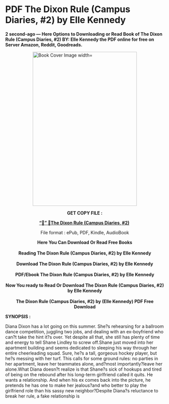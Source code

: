 # PDF The Dixon Rule (Campus Diaries, #2) by Elle Kennedy
<p><strong>2 second-ago &mdash; Here Options to Downloading or Read Book of The Dixon Rule (Campus Diaries, #2) BY: Elle Kennedy the PDF online for free on Server Amazon, Reddit, Goodreads.</strong></p><p><a href="https://educationsharingacademy.cloud/?book=200338241-the-dixon-rule"><img style="display: block; margin-left: auto; margin-right: auto;" src="https://i.gr-assets.com/images/S/compressed.photo.goodreads.com/books/1707561328l/200338241.jpg" alt="Book Cover Image width=" width="330" height="488" /></a></p><p style="text-align: center;"><strong>GET COPY FILE :</strong></p><p style="text-align: center;"><strong><a href="https://educationsharingacademy.cloud/?book=200338241-the-dixon-rule" target="_blank" rel="noopener">“📢” 🔗The Dixon Rule (Campus Diaries, #2)</a>&nbsp;</strong></p><p style="text-align: center;">File format : ePub, PDF, Kindle, AudioBook</p><div style="text-align: center;"><strong>Here You Can Download Or Read Free Books</strong></div><div style="text-align: center;">&nbsp;</div><div style="text-align: center;"><strong>Reading The Dixon Rule (Campus Diaries, #2) by Elle Kennedy</strong></div><div style="text-align: center;">&nbsp;</div><div style="text-align: center;"><strong>Download The Dixon Rule (Campus Diaries, #2) by Elle Kennedy</strong></div><div style="text-align: center;">&nbsp;</div><div style="text-align: center;"><strong>PDF/Ebook The Dixon Rule (Campus Diaries, #2) by Elle Kennedy</strong></div><div style="text-align: center;">&nbsp;</div><div style="text-align: center;"><strong>Now You ready to Read Or Download The Dixon Rule (Campus Diaries, #2) by Elle Kennedy</strong></div><div style="text-align: center;">&nbsp;</div><div style="text-align: center;"><strong>The Dixon Rule (Campus Diaries, #2) by (Elle Kennedy) PDF Free Download</strong></div><p><strong>SYNOPSIS :</strong></p><p>Diana Dixon has a lot going on this summer. She?s rehearsing for a ballroom dance competition, juggling two jobs, and dealing with an ex-boyfriend who can?t take the hint it?s over. Yet despite all that, she still has plenty of time and energy to tell Shane Lindley to screw off.Shane just moved into her apartment building and seems dedicated to sleeping his way through her entire cheerleading squad. Sure, he?s a tall, gorgeous hockey player, but he?s messing with her turf. This calls for some ground rules: no parties in her apartment, leave her teammates alone, and?most importantly?leave her alone.What Diana doesn?t realize is that Shane?s sick of hookups and tired of being on the rebound after his long-term girlfriend called it quits. He wants a relationship. And when his ex comes back into the picture, he pretends he has one to make her jealous?and who better to play the girlfriend role than his sassy new neighbor?Despite Diana?s reluctance to break her rule, a fake relationship is </p>
